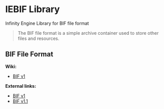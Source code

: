 # IEBIF Library

Infinity Engine Library for BIF file format

> The BIF file format is a simple archive container used to store other files and resources.
>


##  BIF File Format

**Wiki:**
- [BIF v1](https://github.com/mrfearless/InfinityEngineLibraries/wiki/BIF-File-Format)

**External links:**
- [BIF v1](https://gibberlings3.github.io/iesdp/file_formats/ie_formats/bif_v1.htm)
- [BIF v1.1](https://witcher.fandom.com/wiki/KEY_BIF_V1.1_format)
